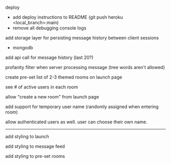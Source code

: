 deploy
* add deploy instructions to README (git push heroku <local_branch>:main)
* remove all debugging console logs

add storage layer for persisting message history between client sessions
* mongodb

add api call for message history (last 20?)

profanity filter when server processing message (tree words aren't allowed)

create pre-set list of 2-3 themed rooms on launch page

see # of active users in each room

allow "create a new room" from launch page

add support for temporary user name (randomly assigned when entering room)


allow authenticated users as well. user can choose their own name.

---

add styling to launch

add styling to message feed

add styling to pre-set rooms
